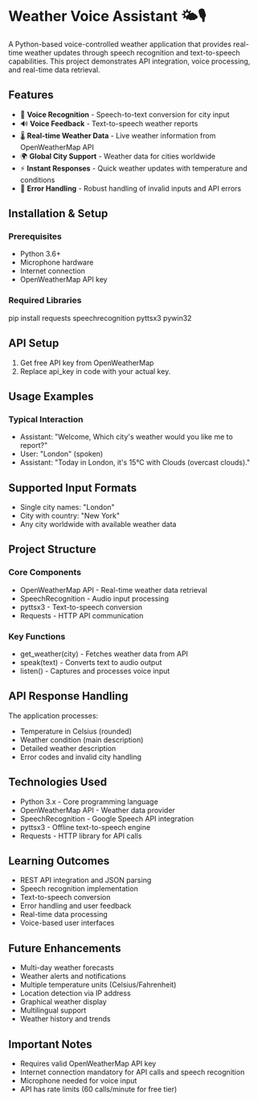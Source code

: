 # Weather Voice Assistant 🌤️🎙️

A Python-based voice-controlled weather application that provides real-time weather updates through speech recognition and text-to-speech capabilities. This project demonstrates API integration, voice processing, and real-time data retrieval.

## Features
- 🎤 **Voice Recognition** - Speech-to-text conversion for city input
- 🔊 **Voice Feedback** - Text-to-speech weather reports
- 🌡️ **Real-time Weather Data** - Live weather information from OpenWeatherMap API
- 🌍 **Global City Support** - Weather data for cities worldwide
- ⚡ **Instant Responses** - Quick weather updates with temperature and conditions
- 🔄 **Error Handling** - Robust handling of invalid inputs and API errors

## Installation & Setup

### Prerequisites
- Python 3.6+
- Microphone hardware
- Internet connection
- OpenWeatherMap API key

### Required Libraries
pip install requests speechrecognition pyttsx3 pywin32

## API Setup
1. Get free API key from OpenWeatherMap
2. Replace api_key in code with your actual key.

## Usage Examples
### Typical Interaction
- Assistant: "Welcome, Which city's weather would you like me to report?"
- User: "London" (spoken)
- Assistant: "Today in London, it's 15°C with Clouds (overcast clouds)."

## Supported Input Formats
- Single city names: "London"
- City with country: "New York"
- Any city worldwide with available weather data

## Project Structure
### Core Components
- OpenWeatherMap API - Real-time weather data retrieval
- SpeechRecognition - Audio input processing
- pyttsx3 - Text-to-speech conversion
- Requests - HTTP API communication

### Key Functions
- get_weather(city) - Fetches weather data from API
- speak(text) - Converts text to audio output
- listen() - Captures and processes voice input

## API Response Handling
The application processes:

- Temperature in Celsius (rounded)
- Weather condition (main description)
- Detailed weather description
- Error codes and invalid city handling

## Technologies Used
- Python 3.x - Core programming language
- OpenWeatherMap API - Weather data provider
- SpeechRecognition - Google Speech API integration
- pyttsx3 - Offline text-to-speech engine
- Requests - HTTP library for API calls

## Learning Outcomes
- REST API integration and JSON parsing
- Speech recognition implementation
- Text-to-speech conversion
- Error handling and user feedback
- Real-time data processing
- Voice-based user interfaces

## Future Enhancements
- Multi-day weather forecasts
- Weather alerts and notifications
- Multiple temperature units (Celsius/Fahrenheit)
- Location detection via IP address
- Graphical weather display
- Multilingual support
- Weather history and trends

## Important Notes
- Requires valid OpenWeatherMap API key
- Internet connection mandatory for API calls and speech recognition
- Microphone needed for voice input
- API has rate limits (60 calls/minute for free tier)

